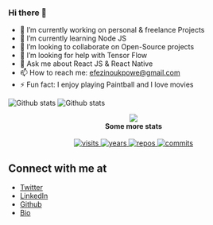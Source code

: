 
### Hi there 👋

- 🔭 I’m currently working on personal & freelance Projects
- 🌱 I’m currently learning Node JS
- 👯 I’m looking to collaborate on Open-Source projects
- 🤔 I’m looking for help with Tensor Flow
- 💬 Ask me about React JS & React Native
- 📫 How to reach me: efezinoukpowe@gmail.com
- ⚡ Fun fact: I enjoy playing Paintball and I love movies

![Github stats](https://github-readme-stats.vercel.app/api?username=zheeno&theme=dark)
![Github stats](https://github-readme-stats.vercel.app/api/top-langs/?username=zheeno&theme=dark)
  
<p align="center">
  <img src="https://drive.google.com/file/d/1xmYUuL5zVysW7ZhF0zgjh8TWXikI117r/view?usp=sharing"/>
  <br>
  <strong>Some more stats</strong>
  <br><br>
  <a href="https://badges.pufler.dev">
    <img src="https://badges.pufler.dev/visits/zheeno/zheeno" alt="visits">
  </a>
  <a href="https://badges.pufler.dev">
    <img src="https://badges.pufler.dev/years/zheeno" alt="years">
  </a>
  <a href="https://badges.pufler.dev">
    <img src="https://badges.pufler.dev/repos/zheeno" alt="repos">
  </a>
  <a href="https://badges.pufler.dev">
    <img src="https://badges.pufler.dev/commits/monthly/zheeno" alt="commits">
  </a>
</p>

## Connect with me at

- [Twitter](https://www.twitter.com/zheeno_rocks)
- [LinkedIn](https://www.linkedin.com/in/efezino-ukpowe)
- [Github](https://github.com/zheeno)
- [Bio](https://efezino.com)
